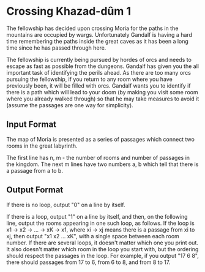 # Crossing Khazad-dûm 1

The fellowship has decided upon crossing Moria for the paths in the mountains are occupied by wargs. Unfortunately Gandalf is having a hard time remembering the paths inside the great caves as it has been a long time since he has passed through here.

The fellowship is currently being pursued by hordes of orcs and needs to escape as fast as possible from the dungeons. Gandalf has given you the all important task of identifying the perils ahead. As there are too many orcs pursuing the fellowship, if you return to any room where you have previously been, it will be filled with orcs. Gandalf wants you to identify if there is a path which will lead to your doom (by making you visit some room where you already walked through) so that he may take measures to avoid it (assume the passages are one way for simplicity).

## Input Format

The map of Moria is presented as a series of passages which connect two rooms in the great labyrinth.

The first line has n, m - the number of rooms and number of passages in the kingdom. The next m lines have two numbers a, b which tell that there is a passage from a to b.

## Output Format

If there is no loop, output "0" on a line by itself.

If there is a loop, output "1" on a line by itself, and then, on the following line, output the rooms appearing in one such loop, as follows. If the loop is x1 -> x2 -> ... -> xK -> x1, where xi -> xj means there is a passage from xi to xj, then output "x1 x2 ... xK", with a single space between each room number. If there are several loops, it doesn't matter which one you print out. It also doesn't matter which room in the loop you start with, but the ordering should respect the passages in the loop. For example, if you output "17 6 8", there should passages from 17 to 6, from 6 to 8, and from 8 to 17.